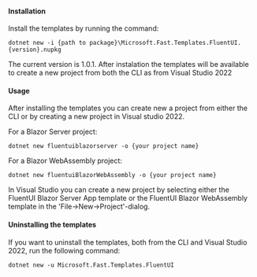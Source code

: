 #### Installation
Install the templates by running the command:
```
dotnet new -i {path to package}\Microsoft.Fast.Templates.FluentUI.{version}.nupkg
```
The current version is 1.0.1. After instalation the templates will be available to create a new project from both the CLI as from Visual Studio 2022

#### Usage
After installing the templates you can create new a project from either the CLI or by creating a new project in Visual studio 2022. 

For a Blazor Server project:
```
dotnet new fluentuiblazorserver -o {your project name}
``` 
For a Blazor WebAssembly project:
```
dotnet new fluentuiBlazorWebAssembly -o {your project name}
``` 
In Visual Studio you can create a new project by selecting either the FluentUI Blazor Server App template or the FluentUI Blazor WebAssembly template in the 'File->New->Project'-dialog.

#### Uninstalling the templates
If you want to uninstall the templates, both from the CLI and Visual Studio 2022,  run the following command:
```
dotnet new -u Microsoft.Fast.Templates.FluentUI
```
